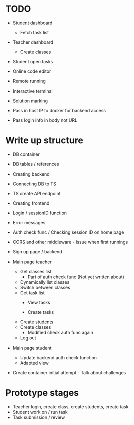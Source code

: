 # TODO
- Student dashboard
    - Fetch task list
- Teacher dashboard
    - Create classes
- Student open tasks
- Online code editor
- Remote running
- Interactive terminal
- Solution marking

- Pass in host IP to docker for backend access
- Pass login info in body not URL

# Write up structure
- DB container
- DB tables / references
- Creating backend
- Connecting DB to TS
- TS create API endpoint
- Creating frontend
- Login / sessionID function
- Error messages
- Auth check func / Checking session ID on home page
- CORS and other middleware - Issue when first runnings
- Sign up page / backend
- Main page teacher
    - Get classes list
        - Part of auth check func (Not yet written about)
    - Dynamically list classes
    - Switch between classes
    - Get task list
        - View tasks

        - Create tasks
    - Create students
    - Create classes
        - Modified check auth func again
    - Log out
    
- Main page student
    - Update backend auth check function
    - Adapted view

- Create container initial attempt - Talk about challenges

# Prototype stages
- Teacher login, create class, create students, create task
- Student work on / run task
- Task submission / review
